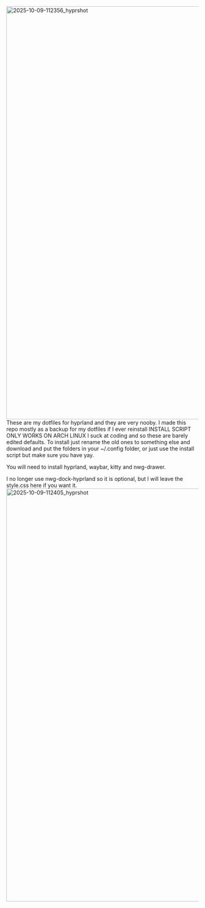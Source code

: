 <img width="1920" height="1080" alt="2025-10-09-112356_hyprshot" src="https://github.com/user-attachments/assets/4e4b2c8b-f9dc-48be-a1ee-85637462afd0" />
These are my dotfiles for hyprland and they are very nooby.
I made this repo mostly as a backup for my dotfiles if I ever reinstall 
INSTALL SCRIPT ONLY WORKS ON ARCH LINUX
I suck at coding and so these are barely edited defaults.  
To install just rename the old ones to something else and download and put the folders in your ~/.config folder, or just use the install script but make sure you have yay.

You will need to install hyprland, waybar, kitty and nwg-drawer.

I no longer use nwg-dock-hyprland so it is optional, but I will leave the style.css here if you want it.
<img width="1920" height="1080" alt="2025-10-09-112405_hyprshot" src="https://github.com/user-attachments/assets/eead92ea-f0c3-4618-af87-b0c4df862c83" />
